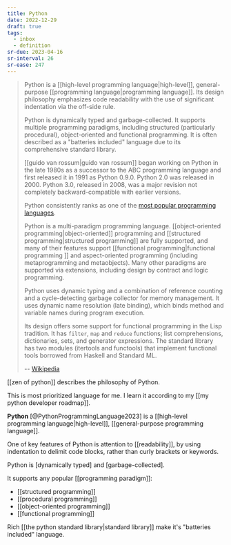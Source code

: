 ```yaml
---
title: Python
date: 2022-12-29
draft: true
tags:
  - inbox
  - definition
sr-due: 2023-04-16
sr-interval: 26
sr-ease: 247
---
```


> Python is a [[high-level programming language|high-level]],
> general-purpose [[programming language|programming language]].
> Its design philosophy emphasizes code readability with the use of significant
> indentation via the off-side rule.
>
> Python is dynamically typed and garbage-collected. It supports multiple
> programming paradigms, including structured (particularly procedural),
> object-oriented and functional programming. It is often described as a
> "batteries included" language due to its comprehensive standard library.
>
> [[guido van rossum|guido van rossum]] began working on Python in
> the late 1980s as a successor to the ABC programming language and first released
> it in 1991 as Python 0.9.0. Python 2.0 was released in 2000. Python 3.0,
> released in 2008, was a major revision not completely backward-compatible with
> earlier versions.
>
> Python consistently ranks as one of the
> [most popular programming languages](https://www.tiobe.com/tiobe-index/).
>
> Python is a multi-paradigm programming language.
> [[object-oriented programming|object-oriented]] programming
> and [[structured programming|structured programming]] are fully
> supported, and many of their features support
> [[functional programming|functional programming ]]
> and aspect-oriented programming (including metaprogramming and metaobjects).
> Many other paradigms are supported via extensions, including design by
> contract and logic programming.
>
> Python uses dynamic typing and a combination of reference counting and a
> cycle-detecting garbage collector for memory management. It uses dynamic
> name resolution (late binding), which binds method and variable names during
> program execution.
>
> Its design offers some support for functional programming in the Lisp
> tradition. It has `filter`, `map` and `reduce` functions; list comprehensions,
> dictionaries, sets, and generator expressions. The standard library has two
> modules (itertools and functools) that implement functional tools borrowed
> from Haskell and Standard ML.
>
> -- [Wikipedia](https://en.wikipedia.org/wiki/Python_\(programming_language\))

[[zen of python]] describes the philosophy of Python.

This is most prioritized language for me. I learn it according to my
[[my python developer roadmap]].

**Python** [@PythonProgrammingLanguage2023] is a
[[high-level programming language|high-level]],
[[general-purpose programming language]].

One of key features of Python is attention to [[readability]], by
using indentation to delimit code blocks, rather than curly brackets or
keywords.

Python is [dynamically typed] and [garbage-collected].

It supports any popular [[programming paradigm]]:

- [[structured programming]]
- [[procedural programming]]
- [[object-oriented programming]]
- [[functional programming]]

Rich [[the python standard library|standard library]] make it's
"batteries included" language.
